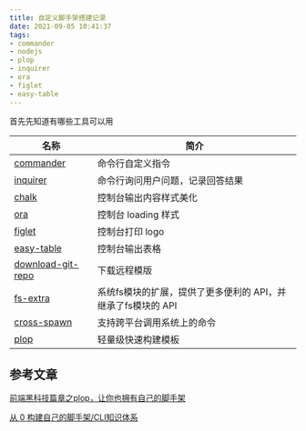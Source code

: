 ```yaml
---
title: 自定义脚手架搭建记录
date: 2021-09-05 10:41:37
tags:
- commander
- nodejs
- plop
- inquirer
- ora
- figlet
- easy-table
---
```


首先先知道有哪些工具可以用

| 名称                                                         | 简介                                                         |
| ------------------------------------------------------------ | ------------------------------------------------------------ |
| [ commander](https://link.juejin.cn?target=https%3A%2F%2Fgithub.com%2Ftj%2Fcommander.js%2Fblob%2Fmaster%2FReadme_zh-CN.md) | 命令行自定义指令                                             |
| [ inquirer](https://link.juejin.cn?target=https%3A%2F%2Fgithub.com%2FSBoudrias%2FInquirer.js%2F) | 命令行询问用户问题，记录回答结果                             |
| [ chalk](https://link.juejin.cn?target=https%3A%2F%2Fwww.npmjs.com%2Fpackage%2Fchalk) | 控制台输出内容样式美化                                       |
| [ ora](https://link.juejin.cn?target=https%3A%2F%2Fwww.npmjs.com%2Fpackage%2Fora) | 控制台 loading 样式                                          |
| [ figlet](https://link.juejin.cn?target=https%3A%2F%2Fwww.npmjs.com%2Fpackage%2Ffiglet) | 控制台打印 logo                                              |
| [ easy-table](https://link.juejin.cn?target=https%3A%2F%2Fwww.npmjs.com%2Fpackage%2Feasy-table) | 控制台输出表格                                               |
| [ download-git-repo](https://link.juejin.cn?target=https%3A%2F%2Fwww.npmjs.com%2Fpackage%2Fdownload-git-repo) | 下载远程模版                                                 |
| [ fs-extra](https://link.juejin.cn?target=https%3A%2F%2Fwww.npmjs.com%2Fpackage%2Ffs-extra) | 系统fs模块的扩展，提供了更多便利的 API，并继承了fs模块的 API |
| [ cross-spawn](https://link.juejin.cn?target=https%3A%2F%2Fwww.npmjs.com%2Fpackage%2Fcross-spawn) | 支持跨平台调用系统上的命令                                   |
| [plop](https://plopjs.com/documentation/#add)                | 轻量级快速构建模板                                           |





## 参考文章
[前端黑科技篇章之plop，让你也拥有自己的脚手架](https://mp.weixin.qq.com/s/ftHiZLKvipbt9KJBjMT-RA)

[从 0 构建自己的脚手架/CLI知识体系](https://juejin.cn/post/6966119324478079007#heading-19)